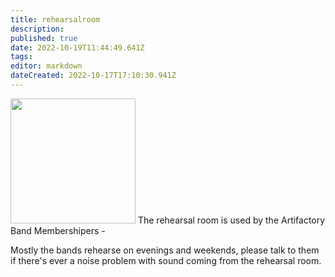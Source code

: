 ```yaml
---
title: rehearsalroom
description: 
published: true
date: 2022-10-19T11:44:49.641Z
tags: 
editor: markdown
dateCreated: 2022-10-17T17:10:30.941Z
---
```


<img src="/rehearsal.jpg" class="align-left" width="200" /> The rehearsal room is used by the Artifactory Band Membershipers -

Mostly the bands rehearse on evenings and weekends, please talk to them if there's ever a noise problem with sound coming from the rehearsal room.
